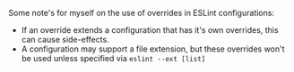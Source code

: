 Some note's for myself on the use of overrides in ESLint configurations:

- If an override extends a configuration that has it's own overrides, this can cause side-effects.
- A configuration may support a file extension, but these overrides won't be used unless specified via `eslint --ext [list]`
